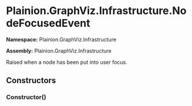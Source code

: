 
# Plainion.GraphViz.Infrastructure.NodeFocusedEvent

**Namespace:** Plainion.GraphViz.Infrastructure

**Assembly:** Plainion.GraphViz.Infrastructure

Raised when a node has been put into user focus.


## Constructors

### Constructor()
